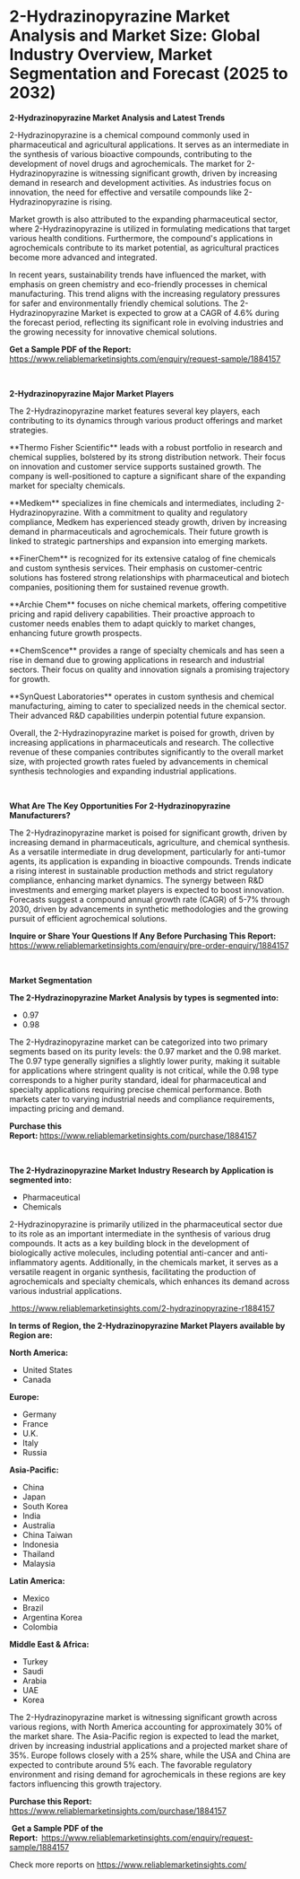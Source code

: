 <p><h1>2-Hydrazinopyrazine Market Analysis and Market Size: Global Industry Overview, Market Segmentation and Forecast (2025 to 2032)</h1></p><p><strong>2-Hydrazinopyrazine Market Analysis and Latest Trends</strong></p>
<p><p>2-Hydrazinopyrazine is a chemical compound commonly used in pharmaceutical and agricultural applications. It serves as an intermediate in the synthesis of various bioactive compounds, contributing to the development of novel drugs and agrochemicals. The market for 2-Hydrazinopyrazine is witnessing significant growth, driven by increasing demand in research and development activities. As industries focus on innovation, the need for effective and versatile compounds like 2-Hydrazinopyrazine is rising.</p><p>Market growth is also attributed to the expanding pharmaceutical sector, where 2-Hydrazinopyrazine is utilized in formulating medications that target various health conditions. Furthermore, the compound's applications in agrochemicals contribute to its market potential, as agricultural practices become more advanced and integrated.</p><p>In recent years, sustainability trends have influenced the market, with emphasis on green chemistry and eco-friendly processes in chemical manufacturing. This trend aligns with the increasing regulatory pressures for safer and environmentally friendly chemical solutions. The 2-Hydrazinopyrazine Market is expected to grow at a CAGR of 4.6% during the forecast period, reflecting its significant role in evolving industries and the growing necessity for innovative chemical solutions.</p></p>
<p><strong>Get a Sample PDF of the Report:&nbsp;</strong> <a href="https://www.reliablemarketinsights.com/enquiry/request-sample/1884157?utm_campaign=3260&utm_medium=2&utm_source=Github&utm_content=ia&utm_term=03042025&utm_id=2-hydrazinopyrazine">https://www.reliablemarketinsights.com/enquiry/request-sample/1884157</a></p>
<p>&nbsp;</p>
<p><strong>2-Hydrazinopyrazine Major Market Players</strong></p>
<p><p>The 2-Hydrazinopyrazine market features several key players, each contributing to its dynamics through various product offerings and market strategies. </p><p>**Thermo Fisher Scientific** leads with a robust portfolio in research and chemical supplies, bolstered by its strong distribution network. Their focus on innovation and customer service supports sustained growth. The company is well-positioned to capture a significant share of the expanding market for specialty chemicals.</p><p>**Medkem** specializes in fine chemicals and intermediates, including 2-Hydrazinopyrazine. With a commitment to quality and regulatory compliance, Medkem has experienced steady growth, driven by increasing demand in pharmaceuticals and agrochemicals. Their future growth is linked to strategic partnerships and expansion into emerging markets.</p><p>**FinerChem** is recognized for its extensive catalog of fine chemicals and custom synthesis services. Their emphasis on customer-centric solutions has fostered strong relationships with pharmaceutical and biotech companies, positioning them for sustained revenue growth. </p><p>**Archie Chem** focuses on niche chemical markets, offering competitive pricing and rapid delivery capabilities. Their proactive approach to customer needs enables them to adapt quickly to market changes, enhancing future growth prospects.</p><p>**ChemScence** provides a range of specialty chemicals and has seen a rise in demand due to growing applications in research and industrial sectors. Their focus on quality and innovation signals a promising trajectory for growth.</p><p>**SynQuest Laboratories** operates in custom synthesis and chemical manufacturing, aiming to cater to specialized needs in the chemical sector. Their advanced R&D capabilities underpin potential future expansion.</p><p>Overall, the 2-Hydrazinopyrazine market is poised for growth, driven by increasing applications in pharmaceuticals and research. The collective revenue of these companies contributes significantly to the overall market size, with projected growth rates fueled by advancements in chemical synthesis technologies and expanding industrial applications.</p></p>
<p>&nbsp;</p>
<p><strong>What Are The Key Opportunities For 2-Hydrazinopyrazine Manufacturers?</strong></p>
<p><p>The 2-Hydrazinopyrazine market is poised for significant growth, driven by increasing demand in pharmaceuticals, agriculture, and chemical synthesis. As a versatile intermediate in drug development, particularly for anti-tumor agents, its application is expanding in bioactive compounds. Trends indicate a rising interest in sustainable production methods and strict regulatory compliance, enhancing market dynamics. The synergy between R&D investments and emerging market players is expected to boost innovation. Forecasts suggest a compound annual growth rate (CAGR) of 5-7% through 2030, driven by advancements in synthetic methodologies and the growing pursuit of efficient agrochemical solutions.</p></p>
<p><strong>Inquire or Share Your Questions If Any Before Purchasing This Report:</strong> <a href="https://www.reliablemarketinsights.com/enquiry/pre-order-enquiry/1884157?utm_campaign=3260&utm_medium=2&utm_source=Github&utm_content=ia&utm_term=03042025&utm_id=2-hydrazinopyrazine">https://www.reliablemarketinsights.com/enquiry/pre-order-enquiry/1884157</a></p>
<p>&nbsp;</p>
<p><strong>Market Segmentation</strong></p>
<p><strong>The 2-Hydrazinopyrazine Market Analysis by types is segmented into:</strong></p>
<p><ul><li>0.97</li><li>0.98</li></ul></p>
<p><p>The 2-Hydrazinopyrazine market can be categorized into two primary segments based on its purity levels: the 0.97 market and the 0.98 market. The 0.97 type generally signifies a slightly lower purity, making it suitable for applications where stringent quality is not critical, while the 0.98 type corresponds to a higher purity standard, ideal for pharmaceutical and specialty applications requiring precise chemical performance. Both markets cater to varying industrial needs and compliance requirements, impacting pricing and demand.</p></p>
<p><strong>Purchase this Report:&nbsp;</strong><a href="https://www.reliablemarketinsights.com/purchase/1884157?utm_campaign=3260&utm_medium=2&utm_source=Github&utm_content=ia&utm_term=03042025&utm_id=2-hydrazinopyrazine">https://www.reliablemarketinsights.com/purchase/1884157</a></p>
<p>&nbsp;</p>
<p><strong>The 2-Hydrazinopyrazine Market Industry Research by Application is segmented into:</strong></p>
<p><ul><li>Pharmaceutical</li><li>Chemicals</li></ul></p>
<p><p>2-Hydrazinopyrazine is primarily utilized in the pharmaceutical sector due to its role as an important intermediate in the synthesis of various drug compounds. It acts as a key building block in the development of biologically active molecules, including potential anti-cancer and anti-inflammatory agents. Additionally, in the chemicals market, it serves as a versatile reagent in organic synthesis, facilitating the production of agrochemicals and specialty chemicals, which enhances its demand across various industrial applications.</p></p>
<p><a href="https://www.reliablemarketinsights.com/2-hydrazinopyrazine-r1884157?utm_campaign=3260&utm_medium=2&utm_source=Github&utm_content=ia&utm_term=03042025&utm_id=2-hydrazinopyrazine">&nbsp;https://www.reliablemarketinsights.com/2-hydrazinopyrazine-r1884157</a></p>
<p><strong>In terms of Region, the 2-Hydrazinopyrazine Market Players available by Region are:</strong></p>
<p>
    <p> <strong> North America: </strong>
        <ul>
            <li>United States</li>
            <li>Canada</li>
        </ul>
        </p> 
    <p> <strong> Europe: </strong>
        <ul>
            <li>Germany</li>
            <li>France</li>
            <li>U.K.</li>
            <li>Italy</li>
            <li>Russia</li>
        </ul>
        </p> 
    <p> <strong> Asia-Pacific: </strong>
        <ul>
            <li>China</li>
            <li>Japan</li>
            <li>South Korea</li>
            <li>India</li>
            <li>Australia</li>
            <li>China Taiwan</li>
            <li>Indonesia</li>
            <li>Thailand</li>
            <li>Malaysia</li>
        </ul>
        </p> 
    <p> <strong> Latin America: </strong>
        <ul>
            <li>Mexico</li>
            <li>Brazil</li>
            <li>Argentina Korea</li>
            <li>Colombia</li>
        </ul>
        </p> 
    <p> <strong> Middle East & Africa: </strong>
        <ul>
            <li>Turkey</li>
            <li>Saudi</li>
            <li>Arabia</li>
            <li>UAE</li>
            <li>Korea</li>
        </ul>
    </p>
    </p>
<p><p>The 2-Hydrazinopyrazine market is witnessing significant growth across various regions, with North America accounting for approximately 30% of the market share. The Asia-Pacific region is expected to lead the market, driven by increasing industrial applications and a projected market share of 35%. Europe follows closely with a 25% share, while the USA and China are expected to contribute around 5% each. The favorable regulatory environment and rising demand for agrochemicals in these regions are key factors influencing this growth trajectory.</p></p>
<p><strong>Purchase this Report: </strong><a href="https://www.reliablemarketinsights.com/purchase/1884157?utm_campaign=3260&utm_medium=2&utm_source=Github&utm_content=ia&utm_term=03042025&utm_id=2-hydrazinopyrazine">https://www.reliablemarketinsights.com/purchase/1884157</a></p>
<p>&nbsp;<strong>Get a Sample PDF of the Report:&nbsp;&nbsp;</strong><a href="https://www.reliablemarketinsights.com/enquiry/request-sample/1884157?utm_campaign=3260&utm_medium=2&utm_source=Github&utm_content=ia&utm_term=03042025&utm_id=2-hydrazinopyrazine">https://www.reliablemarketinsights.com/enquiry/request-sample/1884157</a></p>
<p><strong></strong></p>
<p>Check more reports on <a href="https://www.reliablemarketinsights.com/?utm_campaign=3260&utm_medium=2&utm_source=Github&utm_content=ia&utm_term=03042025&utm_id=2-hydrazinopyrazine">https://www.reliablemarketinsights.com/</a></p>